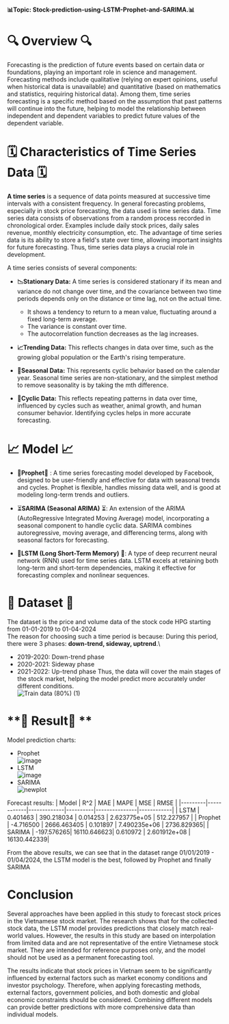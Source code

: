 **📊Topic: Stock-prediction-using-LSTM-Prophet-and-SARIMA.📊**
# **🔍 Overview 🔍**
Forecasting is the prediction of future events based on certain data or foundations, playing an important role in science and management. Forecasting methods include qualitative (relying on expert opinions, useful when historical data is unavailable) and quantitative (based on mathematics and statistics, requiring historical data). Among them, time series forecasting is a specific method based on the assumption that past patterns will continue into the future, helping to model the relationship between independent and dependent variables to predict future values of the dependent variable.
# **🗓️ Characteristics of Time Series Data 🗓️**
**A time series** is a sequence of data points measured at successive time intervals with a consistent frequency. In general forecasting problems, especially in stock price forecasting, the data used is time series data. Time series data consists of observations from a random process recorded in chronological order. Examples include daily stock prices, daily sales revenue, monthly electricity consumption, etc. The advantage of time series data is its ability to store a field's state over time, allowing important insights for future forecasting. Thus, time series data plays a crucial role in development.

A time series consists of several components:
- **📉Stationary Data:** A time series is considered stationary if its mean and variance do not change over time, and the covariance between two time periods depends only on the distance or time lag, not on the actual time.
  - It shows a tendency to return to a mean value, fluctuating around a fixed long-term average.
  - The variance is constant over time.
  - The autocorrelation function decreases as the lag increases.
  
- **📈Trending Data:** This reflects changes in data over time, such as the growing global population or the Earth's rising temperature.
  
- **📅Seasonal Data:** This represents cyclic behavior based on the calendar year. Seasonal time series are non-stationary, and the simplest method to remove seasonality is by taking the mth difference.
  
- **🔄Cyclic Data:** This reflects repeating patterns in data over time, influenced by cycles such as weather, animal growth, and human consumer behavior. Identifying cycles helps in more accurate forecasting.
# **📈 Model 📈**

* 🔮**Prophet**🔮 : A time series forecasting model developed by Facebook, designed to be user-friendly and effective for data with seasonal trends and cycles. Prophet is flexible, handles missing data well, and is good at modeling long-term trends and outliers.

* ⏳**SARIMA (Seasonal ARIMA)** ⏳: An extension of the ARIMA (AutoRegressive Integrated Moving Average) model, incorporating a seasonal component to handle cyclic data. SARIMA combines autoregressive, moving average, and differencing terms, along with seasonal factors for forecasting.

* 🧠**LSTM (Long Short-Term Memory)** 🧠: A type of deep recurrent neural network (RNN) used for time series data. LSTM excels at retaining both long-term and short-term dependencies, making it effective for forecasting complex and nonlinear sequences.

# **💾 Dataset 💾**
The dataset is the price and volume data of the stock code HPG starting from 01-01-2019 to 01-04-2024\
The reason for choosing such a time period is because:
During this period, there were 3 phases: **down-trend, sideway, uptrend**.\
- 2019-2020: Down-trend phase
- 2020-2021: Sideway phase
- 2021-2022: Up-trend phase
Thus, the data will cover the main stages of the stock market, helping the model predict more accurately under different conditions.\
![Train data (80%) (1)](https://github.com/user-attachments/assets/1242e95e-01b0-4566-96bb-6bb081b05f1e)

# **🔔 Result🔔 **
Model prediction charts:
- Prophet\
![image](https://github.com/user-attachments/assets/16b6a46f-ac81-463e-a081-40779ec08e13)
- LSTM\
![image](https://github.com/user-attachments/assets/493fcb2c-e4ac-441b-ae01-298c72b6e45e)
- SARIMA\
![newplot](https://github.com/user-attachments/assets/0a01a515-67cd-44e1-a584-29c9ba952c12)

Forecast results:
| Model   | R^2        | MAE         | MAPE     | MSE           | RMSE       |
|---------|------------|-------------|----------|---------------|------------|
| LSTM    | 0.401463   | 390.218034  | 0.014253 | 2.623775e+05  | 512.227957 |
| Prophet | -4.716500  | 2666.463405 | 0.101897 | 7.490235e+06  | 2736.829365|
| SARIMA  | -197.576265| 16110.646623| 0.610972 | 2.601912e+08  | 16130.442339|

From the above results, we can see that in the dataset range 01/01/2019 - 01/04/2024, the LSTM model is the best, followed by Prophet and finally SARIMA

# **Conclusion**

Several approaches have been applied in this study to forecast stock prices in the Vietnamese stock market. The research shows that for the collected stock data, the LSTM model provides predictions that closely match real-world values. However, the results in this study are based on interpolation from limited data and are not representative of the entire Vietnamese stock market. They are intended for reference purposes only, and the model should not be used as a permanent forecasting tool.

The results indicate that stock prices in Vietnam seem to be significantly influenced by external factors such as market economy conditions and investor psychology. Therefore, when applying forecasting methods, external factors, government policies, and both domestic and global economic constraints should be considered. Combining different models can provide better predictions with more comprehensive data than individual models.









